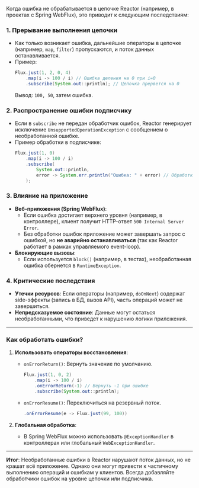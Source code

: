 Когда ошибка не обрабатывается в цепочке Reactor (например, в проектах с Spring WebFlux), это приводит к следующим последствиям:

### 1. **Прерывание выполнения цепочки**
- Как только возникает ошибка, дальнейшие операторы в цепочке (например, `map`, `filter`) пропускаются, и поток данных останавливается.
- Пример:
  ```java
  Flux.just(1, 2, 0, 4)
      .map(i -> 100 / i) // Ошибка деления на 0 при i=0
      .subscribe(System.out::println); // Цепочка прервется на 0
  ```
  Вывод: `100, 50`, затем ошибка.

### 2. **Распространение ошибки подписчику**
- Если в `subscribe` не передан обработчик ошибок, Reactor генерирует исключение `UnsupportedOperationException` с сообщением о необработанной ошибке.
- Пример обработки в подписчике:
  ```java
  Flux.just(1, 0)
      .map(i -> 100 / i)
      .subscribe(
          System.out::println,
          error -> System.err.println("Ошибка: " + error) // Обработка ошибки
      );
  ```

### 3. **Влияние на приложение**
- **Веб-приложения (Spring WebFlux)**:
    - Если ошибка достигает верхнего уровня (например, в контроллере), клиент получит HTTP-ответ `500 Internal Server Error`.
    - Без обработки ошибок приложение может завершать запрос с ошибкой, но **не аварийно останавливаться** (так как Reactor работает в рамках управляемого event-loop).
- **Блокирующие вызовы**:
    - Если используется `block()` (например, в тестах), необработанная ошибка обернется в `RuntimeException`.

### 4. **Критические последствия**
- **Утечки ресурсов**: Если операторы (например, `doOnNext`) содержат side-эффекты (запись в БД, вызов API), часть операций может не завершиться.
- **Непредсказуемое состояние**: Данные могут остаться необработанными, что приведет к нарушению логики приложения.

---

### Как обработать ошибки?
1. **Использовать операторы восстановления**:
    - `onErrorReturn()`: Вернуть значение по умолчанию.
      ```java
      Flux.just(1, 0, 2)
          .map(i -> 100 / i)
          .onErrorReturn(-1) // Вернуть -1 при ошибке
          .subscribe(System.out::println);
      ```
    - `onErrorResume()`: Переключиться на резервный поток.
      ```java
      .onErrorResume(e -> Flux.just(99, 100))
      ```

2. **Глобальная обработка**:
    - В Spring WebFlux можно использовать `@ExceptionHandler` в контроллерах или глобальный `WebExceptionHandler`.

---

**Итог**: Необработанные ошибки в Reactor нарушают поток данных, но не крашат всё приложение. Однако они могут привести к частичному выполнению операций и ошибкам у клиентов. Всегда добавляйте обработчики ошибок на уровне цепочки или подписчика.